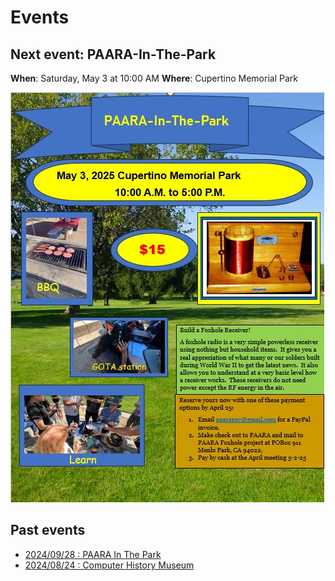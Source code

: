 # Events

## Next event: PAARA-In-The-Park

**When**: Saturday, May 3 at 10:00 AM
**Where**: Cupertino Memorial Park

![Flyer](events/images/20240503-PAARA-in-the-park.jpg)

## Past events

* [2024/09/28 : PAARA In The Park](events/20240928.html)
* [2024/08/24 : Computer History Museum](events/20240824.html)

